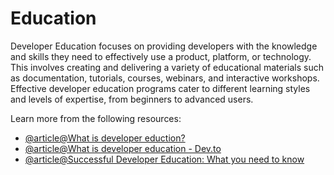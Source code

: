 # Education

Developer Education focuses on providing developers with the knowledge and skills they need to effectively use a product, platform, or technology. This involves creating and delivering a variety of educational materials such as documentation, tutorials, courses, webinars, and interactive workshops. Effective developer education programs cater to different learning styles and levels of expertise, from beginners to advanced users.

Learn more from the following resources:

- [@article@What is developer eduction?](https://appsembler.com/glossary/developer-education/)
- [@article@What is developer education - Dev.to](https://dev.to/jacobandrewsky/what-is-developer-education-5a01)
- [@article@Successful Developer Education: What you need to know](https://www.developermarketing.io/successful-developer-education-what-you-need-to-know/)